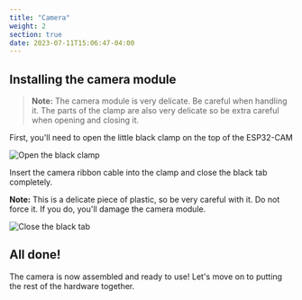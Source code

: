 ```yaml
---
title: "Camera"
weight: 2
section: true
date: 2023-07-11T15:06:47-04:00
---
```


## Installing the camera module

> **Note:** The camera module is very delicate. Be careful when handling it.
> The parts of the clamp are also very delicate so be extra careful when opening and closing it.

First, you'll need to open the little black clamp on the top of the ESP32-CAM

  ![Open the black clamp](/otterize-workshop/hardware/images/hardware-workshop-3.png)

  Insert the camera ribbon cable into the clamp and close the black tab completely.

  **Note:** This is a delicate piece of plastic, so be very careful with it. Do not force it. If you do, you'll damage the camera module.

  ![Close the black tab](/otterize-workshop/hardware/images/hardware-workshop-5.png)

  ## All done!

  The camera is now assembled and ready to use! Let's move on to putting the rest of the hardware together.
